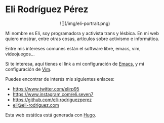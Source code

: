 # Eli Rodríguez Pérez

<center>![](/img/eli-portrait.png)</center>

Mi nombre es Eli, soy programadora y activista trans y lésbica. En mi
web quiero mostrar, entre otras cosas, artículos sobre activismo e
informática.

Entre mis intereses comunes están el software libre, emacs, vim,
videojuegos...

Si te interesa, aquí tienes el link a mi configuración de
[Emacs](https://github.com/eli-rodriguezperez/dotfiles/blob/master/init.el), y
mi configuración de
[Vim](https://github.com/eli-rodriguezperez/dotfiles/blob/master/.config/nvim/init.vim).

Puedes encontrar de interés mis siguientes enlaces:

- <https://www.twitter.com/elirp95>
- <https://www.instagram.com/eli.seven7>
- <https://github.com/eli-rodriguezperez>
- <eli@eli-rodriguez.com>

Esta web estática está generada con [Hugo](https://gohugo.io).
